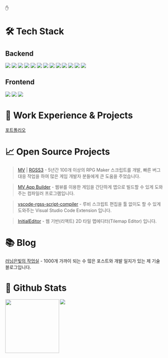 ✋

# 🛠 Tech Stack

## Backend

<div>
  <img src="https://img.shields.io/badge/node.js-6DA55F?style=for-the-badge&logo=node.js&logoColor=white">  
  <img src="https://img.shields.io/badge/nestjs-%23E0234E.svg?style=for-the-badge&logo=nestjs&logoColor=white">
  <img src="https://img.shields.io/badge/typescript-%23007ACC.svg?style=for-the-badge&logo=typescript&logoColor=white">  
  <img src="https://img.shields.io/badge/TypeOrm-c40404?style=for-the-badge">
  <img src="https://img.shields.io/badge/Sequelize-52B0E7?style=for-the-badge&logo=Sequelize&logoColor=white">
  <img src="https://img.shields.io/badge/docker-%230db7ed.svg?style=for-the-badge&logo=docker&logoColor=white">
  <img src="https://img.shields.io/badge/-jest-%23C21325?style=for-the-badge&logo=jest&logoColor=white">
  <img src="https://img.shields.io/badge/redis-%23DD0031.svg?style=for-the-badge&logo=redis&logoColor=white">
  <img src="https://img.shields.io/badge/MariaDB-003545?style=for-the-badge&logo=mariadb&logoColor=white">
  <img src="https://img.shields.io/badge/mysql-%2300f.svg?style=for-the-badge&logo=mysql&logoColor=white">
  <img src="https://img.shields.io/badge/VIM-%2311AB00.svg?style=for-the-badge&logo=vim&logoColor=white">
  <img src="https://img.shields.io/badge/AWS-%23FF9900.svg?style=for-the-badge&logo=amazon-aws&logoColor=white">
  <img src="https://img.shields.io/badge/Ubuntu-E95420?style=for-the-badge&logo=ubuntu&logoColor=white">    
</div>

## Frontend

<div>
  <img src="https://img.shields.io/badge/typescript-%23007ACC.svg?style=for-the-badge&logo=typescript&logoColor=white">    
  <img src="https://img.shields.io/badge/Nuxt-002E3B?style=for-the-badge&logo=nuxtdotjs&logoColor=#00DC82">
  <img src="https://img.shields.io/badge/vuejs-%2335495e.svg?style=for-the-badge&logo=vuedotjs&logoColor=%234FC08D">  
</div>

# 🔖 Work Experience & Projects

[포트폴리오](https://portfolio.biud436.com)

# 📈 Open Source Projects

> [MV](https://github.com/biud436/MV) | [RGSS3](https://github.com/biud436/RGSS3) - 5년간 100개 이상의 RPG Maker 스크립트를 개발, 빠른 버그 대응 작업을 하여 많은 게임 개발자 분들에게 큰 도움을 주었습니다. 

> [MV App Builder](https://github.com/biud436/MV-App-Builder) - 웹뷰를 이용한 게임을 간단하게 앱으로 빌드할 수 있게 도와주는 컴파일러 프로그램입니다.

> [vscode-rgss-script-compiler](https://github.com/biud436/vscode-rgss-script-compiler) - 루비 스크립트 편집을 툴 없이도 할 수 있게 도와주는 Visual Studio Code Extension 입니다.

> [InitialEditor](https://github.com/biud436/InitialEditor) - 웹 기반(리액트) 2D 타일 맵에디터(Tilemap Editor) 입니다.

# 📚 Blog

[러닝은빛의 작업실](https://blog.naver.com/biud436) - 1000개 가까이 되는 수 많은 포스트와 개발 일지가 있는 제 기술 블로그입니다. 

# 🔩 Github Stats

<div>
  <img src="https://github-readme-stats.vercel.app/api?username=biud436&theme=buefy&show_icons=true" height="170" align="left" />
  <img src="https://github-readme-stats.vercel.app/api/top-langs/?username=biud436&layout=compact" />
</div>
